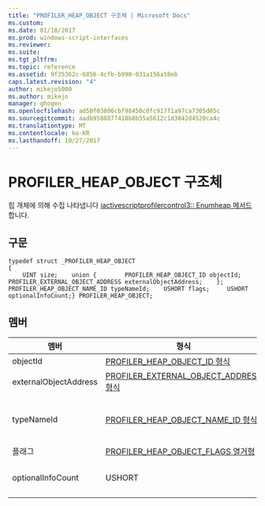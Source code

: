 ```yaml
---
title: "PROFILER_HEAP_OBJECT 구조체 | Microsoft Docs"
ms.custom: 
ms.date: 01/18/2017
ms.prod: windows-script-interfaces
ms.reviewer: 
ms.suite: 
ms.tgt_pltfrm: 
ms.topic: reference
ms.assetid: 9f35362c-6856-4cfb-b990-031a156a58eb
caps.latest.revision: "4"
author: mikejo5000
ms.author: mikejo
manager: ghogen
ms.openlocfilehash: ad50f03806cbf98450c0fc917f1a97ca7305d05c
ms.sourcegitcommit: aadb9588877418b8b55a5612c1d3842d4520ca4c
ms.translationtype: MT
ms.contentlocale: ko-KR
ms.lasthandoff: 10/27/2017
---
```

# <a name="profilerheapobject-structure"></a>PROFILER_HEAP_OBJECT 구조체
힙 개체에 의해 수집 나타냅니다 [iactivescriptprofilercontrol3:: Enumheap 메서드](../../winscript/reference/iactivescriptprofilercontrol3-enumheap-method.md)합니다.  
  
## <a name="syntax"></a>구문  
  
```  
typedef struct _PROFILER_HEAP_OBJECT  
{  
    UINT size;    union {        PROFILER_HEAP_OBJECT_ID objectId;        PROFILER_EXTERNAL_OBJECT_ADDRESS externalObjectAddress;    };    PROFILER_HEAP_OBJECT_NAME_ID typeNameId;    USHORT flags;     USHORT optionalInfoCount;} PROFILER_HEAP_OBJECT;  
```  
  
## <a name="members"></a>멤버  
  
|멤버|형식|설명|  
|------------|----------|-----------------|  
|objectId|[PROFILER_HEAP_OBJECT_ID 형식](../../winscript/reference/profiler-heap-object-id-type.md)|힙 개체의 ID입니다.|  
|externalObjectAddress|[PROFILER_EXTERNAL_OBJECT_ADDRESS 형식](../../winscript/reference/profiler-external-object-address-type.md)|외부 개체의 주소는 JavaScript 힙을 밖에 있는 c + +에서 할당 된 개체 등의 개체입니다.|  
|typeNameId|[PROFILER_HEAP_OBJECT_NAME_ID 형식](../../winscript/reference/profiler-heap-object-name-id-type.md)|검색 된 힙 개체 형식 이름의 ID [IActiveScriptProfilerHeapEnum::GetNameIdMap](../../winscript/reference/iactivescriptprofilerheapenum-getnameidmap.md)합니다. 중 하나에만 `externalObjectAddress` 또는 `typeName` 에 따라는 `flags` 값입니다.|  
|플래그|[PROFILER_HEAP_OBJECT_FLAGS 열거형](../../winscript/reference/profiler-heap-object-flags-enumeration.md)|힙 개체에 대 한 기본 정보를 포함 하는 플래그입니다.|  
|optionalInfoCount|USHORT|수가 [PROFILER_HEAP_OBJECT_OPTIONAL_INFO 구조체](../../winscript/reference/profiler-heap-object-optional-info-structure.md) 레코드가 힙 개체에 사용할 수 있습니다.|